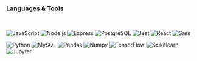 ### Languages & Tools
<br>

![JavaScript](https://img.shields.io/badge/-JavaScript-1E2A3A?style=flat&logo=JavaScript) ![Node.js](https://img.shields.io/badge/-Node.js-1E2A3A?style=flat&logo=node.js) ![Express](https://img.shields.io/badge/-Express-1E2A3A?style=flat&logo=express)
![PostgreSQL](https://img.shields.io/badge/-PostgreSQL-1E2A3A?style=flat&logo=postgresql&logoColor=white) ![Jest](https://img.shields.io/badge/-Jest-1E2A3A?style=flat&logo=jest)
![React](https://img.shields.io/badge/-React-1E2A3A?style=flat&logo=react) ![Sass](https://img.shields.io/badge/-Sass-1E2A3A?style=flat&logo=sass)


![Python](https://img.shields.io/badge/-Python-1E2A3A?style=flat&logo=python)   ![MySQL](https://img.shields.io/badge/-MySQL-1E2A3A?style=flat&logo=mysql&logoColor=white)   ![Pandas](https://img.shields.io/badge/-Pandas-1E2A3A?style=flat&logo=pandas) ![Numpy](https://img.shields.io/badge/-NumPy-1E2A3A?style=flat&logo=numpy) ![TensorFlow](https://img.shields.io/badge/-TensorFlow-1E2A3A?style=flat&logo=tensorflow) ![Scikitlearn](https://img.shields.io/badge/-Scikit%20learn-1E2A3A?style=flat&logo=scikitlearn) ![Jupyter](https://img.shields.io/badge/-Jupyter-1E2A3A?style=flat&logo=jupyter)
